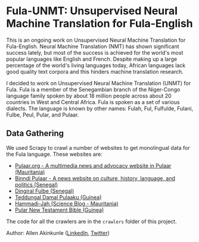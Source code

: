 # Fula-UNMT: Unsupervised Neural Machine Translation for Fula-English

This is an ongoing work on Unsupervised Neural Machine Translation for Fula-English. Neural Machine Translation (NMT) has shown significant success lately, but most of the success is achieved for the world's most popular languages like English and French. Despite making up a large percentage of the world's living languages today, African languages lack good quality text corpora and this hinders machine translation research.

I decided to work on Unsupervised Neural Machine Translation (UNMT) for Fula. Fula is a member of the Senegambian branch of the Niger-Congo language family spoken by about 18 million people across about 20 countries in West and Central Africa. Fula is spoken as a set of various dialects. The language is known by other names: Fulah, Ful, Fulfulde, Fulani, Fulbe, Peul, Pular, and Pulaar.

## Data Gathering
We used Scrapy to crawl a number of websites to get monolingual data for the Fula language. These websites are:
- [Pulaar.org - A multimedia news and advocacy website in Pulaar (Mauritania)](https://pulaar.org/)
- [Binndi Pulaar - A news website on culture, history, language, and politics (Senegal)](https://binndipulaar.com/)
- [Dingiral Fulbe (Senegal)](https://dingiralfulbe.com/)
- [Teddungal Damal Pulaaku (Guinea)](https://teddungal.wordpress.com/)
- [Hammadi-Jah (Science Blog - Mauritania)](https://hammadi-jah.skyrock.com/)
- [Pular New Testament Bible (Guinea)](https://live.bible.is/bible/FUFPBT/)

The code for all the crawlers are in the `crawlers` folder of this project.

Author: Allen Akinkunle ([LinkedIn](https://www.linkedin.com/in/allenkunle/), [Twitter](https://twitter.com/allenakinkunle))
